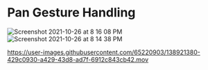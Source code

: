 # Pan Gesture Handling
![Screenshot 2021-10-26 at 8 16 08 PM](https://user-images.githubusercontent.com/65220903/138921290-fb901c8a-460a-41f4-a197-807e7248dfda.png)
![Screenshot 2021-10-26 at 8 14 38 PM](https://user-images.githubusercontent.com/65220903/138921310-633635f8-164f-4171-ac67-1fa4f0f9c98d.png)


https://user-images.githubusercontent.com/65220903/138921380-429c0930-a429-43d8-ad7f-6912c843cb42.mov

